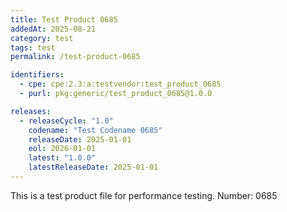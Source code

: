 ```yaml
---
title: Test Product 0685
addedAt: 2025-08-21
category: test
tags: test
permalink: /test-product-0685

identifiers:
  - cpe: cpe:2.3:a:testvendor:test_product_0685
  - purl: pkg:generic/test_product_0685@1.0.0

releases:
  - releaseCycle: "1.0"
    codename: "Test Codename 0685"
    releaseDate: 2025-01-01
    eol: 2026-01-01
    latest: "1.0.0"
    latestReleaseDate: 2025-01-01
---
```


This is a test product file for performance testing. Number: 0685
